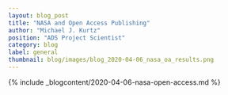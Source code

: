 ```yaml
---
layout: blog_post
title: "NASA and Open Access Publishing"
author: "Michael J. Kurtz"
position: "ADS Project Scientist"
category: blog
label: general
thumbnail: blog/images/blog_2020-04-06_nasa_oa_results.png
---
```


{% include _blogcontent/2020-04-06-nasa-open-access.md %}